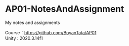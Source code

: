 # AP01-NotesAndAssignment
My notes and assignments 

Course：https://github.com/BoyanTata/AP01 <br />
Unity : 2020.3.14f1 <br />
